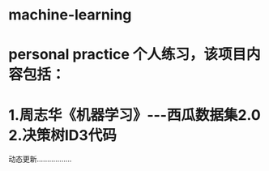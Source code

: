 # machine-learning
personal practice
个人练习，该项目内容包括：
==========================================
1.周志华《机器学习》---西瓜数据集2.0
2.决策树ID3代码
==========================================
动态更新.................
